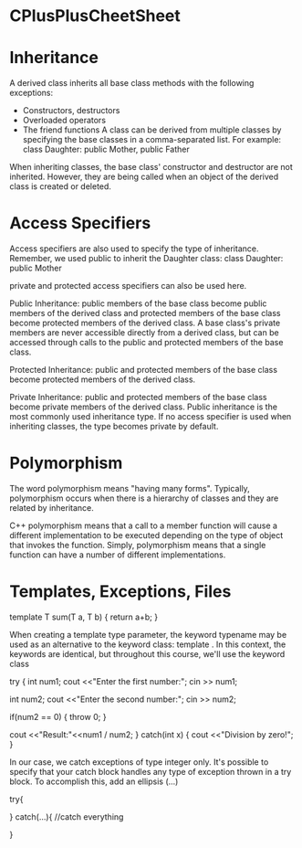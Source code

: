 # CPlusPlusCheetSheet

# Inheritance
A derived class inherits all base class methods with the following exceptions:
- Constructors, destructors
- Overloaded operators
- The friend functions
A class can be derived from multiple classes by specifying the base classes in a comma-separated list.
For example: class Daughter: public Mother, public Father


When inheriting classes, the base class' constructor and destructor are not inherited.
However, they are being called when an object of the derived class is created or deleted.


# Access Specifiers
Access specifiers are also used to specify the type of inheritance.
Remember, we used public to inherit the Daughter class:
class Daughter: public Mother

private and protected access specifiers can also be used here.

Public Inheritance: public members of the base class become public members of the derived class and protected members of the base class become protected members of the derived class. A base class's private members are never accessible directly from a derived class, but can be accessed through calls to the public and protected members of the base class.

Protected Inheritance: public and protected members of the base class become protected members of the derived class.

Private Inheritance: public and protected members of the base class become private members of the derived class.
Public inheritance is the most commonly used inheritance type.
If no access specifier is used when inheriting classes, the type becomes private by default.


# Polymorphism
The word polymorphism means "having many forms".
Typically, polymorphism occurs when there is a hierarchy of classes and they are related by inheritance.

C++ polymorphism means that a call to a member function will cause a different implementation to be executed depending on the type of object that invokes the function.
Simply, polymorphism means that a single function can have a number of different implementations.


# Templates, Exceptions, Files

template <class T>
T sum(T a, T b)
{
  return a+b;
}

When creating a template type parameter, the keyword typename may be used as an alternative to the keyword class: template <typename T>.
In this context, the keywords are identical, but throughout this course, we'll use the keyword class

 try {
  int num1;
  cout <<"Enter the first number:";
  cin >> num1;

  int num2;
  cout <<"Enter the second number:";
  cin >> num2;

  if(num2 == 0) {
   throw 0;
  }

  cout <<"Result:"<<num1 / num2;
 }
 catch(int x) {
  cout <<"Division by zero!";
 }

In our case, we catch exceptions of type integer only. It's possible to specify that your catch block handles any type of exception thrown in a try block.
To accomplish this, add an ellipsis (...)

try{

}
catch(...){ //catch everything

}

